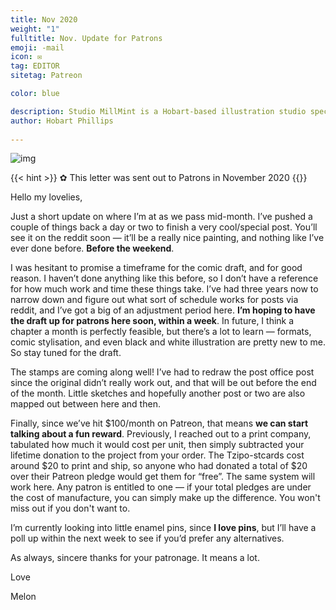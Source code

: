 ```yaml
---
title: Nov 2020
weight: "1"
fulltitle: Nov. Update for Patrons
emoji: -mail
icon: ✉️
tag: EDITOR
sitetag: Patreon

color: blue

description: Studio MillMint is a Hobart-based illustration studio specialising in utopian fiction.
author: Hobart Phillips
 
---
```


![img](https://images.millmint.net/images/mastheads/letters/1.jpg)

{{< hint >}}
✿ This letter was sent out to Patrons in November 2020
{{</hint>}}

Hello my lovelies,

Just a short update on where I’m at as we pass mid-month. I’ve pushed a couple of things back a day or two to finish a very cool/special post. You’ll see it on the reddit soon — it’ll be a really nice painting, and nothing like I’ve ever done before. **Before the weekend**.

I was hesitant to promise a timeframe for the comic draft, and for good reason. I haven’t done anything like this before, so I don’t have a reference for how much work and time these things take. I’ve had three years now to narrow down and figure out what sort of schedule works for posts via reddit, and I’ve got a big of an adjustment period here. **I’m hoping to have the draft up for patrons here soon, within a week**. In future, I think a chapter a month is perfectly feasible, but there’s a lot to learn — formats, comic stylisation, and even black and white illustration are pretty new to me. So stay tuned for the draft.

The stamps are coming along well! I’ve had to redraw the post office post since the original didn’t really work out, and that will be out before the end of the month. Little sketches and hopefully another post or two are also mapped out between here and then.

Finally, since we’ve hit $100/month on Patreon, that means **we can start talking about a fun reward**. Previously, I reached out to a print company, tabulated how much it would cost per unit, then simply subtracted your lifetime donation to the project from your order. The Tzipo-stcards cost around $20 to print and ship, so anyone who had donated a total of $20 over their Patreon pledge would get them for “free”. The same system will work here. Any patron is entitled to one — if your total pledges are under the cost of manufacture, you can simply make up the difference. You won't miss out if you don't want to.

I’m currently looking into little enamel pins, since **I love pins**, but I’ll have a poll up within the next week to see if you’d prefer any alternatives.

As always, sincere thanks for your patronage. It means a lot.

Love

Melon
